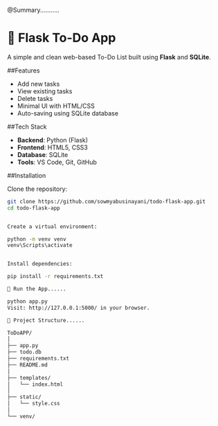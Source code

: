@Summary...........

# 📝 Flask To-Do App

A simple and clean web-based To-Do List built using **Flask** and **SQLite**.

##Features

- Add new tasks
- View existing tasks
- Delete tasks
- Minimal UI with HTML/CSS
- Auto-saving using SQLite database

##Tech Stack

- **Backend**: Python (Flask)
- **Frontend**: HTML5, CSS3
- **Database**: SQLite
- **Tools**: VS Code, Git, GitHub

##Installation

Clone the repository:

```bash
git clone https://github.com/sowmyabusinayani/todo-flask-app.git
cd todo-flask-app


Create a virtual environment:

python -m venv venv
venv\Scripts\activate


Install dependencies:

pip install -r requirements.txt

🚀 Run the App......

python app.py
Visit: http://127.0.0.1:5000/ in your browser.

📂 Project Structure......

ToDoAPP/
│
├── app.py
├── todo.db
├── requirements.txt
├── README.md
│
├── templates/
│   └── index.html
│
├── static/
│   └── style.css
│
└── venv/
